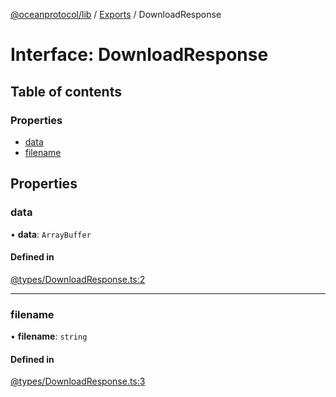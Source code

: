 [@oceanprotocol/lib](../README.md) / [Exports](../modules.md) / DownloadResponse

# Interface: DownloadResponse

## Table of contents

### Properties

- [data](DownloadResponse.md#data)
- [filename](DownloadResponse.md#filename)

## Properties

### data

• **data**: `ArrayBuffer`

#### Defined in

[@types/DownloadResponse.ts:2](https://github.com/oceanprotocol/ocean.js/blob/fbcd13ac/src/@types/DownloadResponse.ts#L2)

___

### filename

• **filename**: `string`

#### Defined in

[@types/DownloadResponse.ts:3](https://github.com/oceanprotocol/ocean.js/blob/fbcd13ac/src/@types/DownloadResponse.ts#L3)
